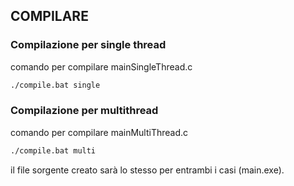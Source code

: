 ## COMPILARE ###
### Compilazione per single thread
comando per compilare mainSingleThread.c
```bash
./compile.bat single
```
### Compilazione per multithread
comando per compilare mainMultiThread.c
```bash
./compile.bat multi
```

il file sorgente creato sarà lo stesso per entrambi i casi (main.exe).